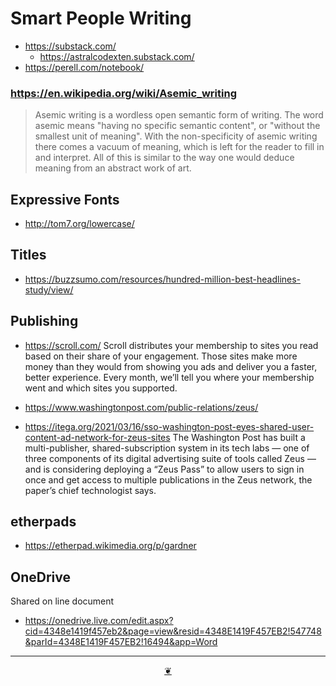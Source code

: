 # Smart People Writing


* https://substack.com/
	* https://astralcodexten.substack.com/
* https://perell.com/notebook/

### https://en.wikipedia.org/wiki/Asemic_writing

>Asemic writing is a wordless open semantic form of writing. The word asemic means "having no specific semantic content", or "without the smallest unit of meaning". With the non-specificity of asemic writing there comes a vacuum of meaning, which is left for the reader to fill in and interpret. All of this is similar to the way one would deduce meaning from an abstract work of art.


## Expressive Fonts

* http://tom7.org/lowercase/

## Titles

* https://buzzsumo.com/resources/hundred-million-best-headlines-study/view/

## Publishing

* https://scroll.com/
Scroll distributes your membership to sites you read based on their share of your engagement. Those sites make more money than they would from showing you ads and deliver you a faster, better experience. Every month, we’ll tell you where your membership went and which sites you supported.

* https://www.washingtonpost.com/public-relations/zeus/
* https://itega.org/2021/03/16/sso-washington-post-eyes-shared-user-content-ad-network-for-zeus-sites
The Washington Post has built a multi-publisher, shared-subscription system in its tech labs — one of three components of its digital advertising suite of tools called Zeus — and is considering deploying a “Zeus Pass” to allow users to sign in once and get access to multiple publications in the Zeus network, the paper’s chief technologist says.

## etherpads

* https://etherpad.wikimedia.org/p/gardner


## OneDrive

Shared on line document

* https://onedrive.live.com/edit.aspx?cid=4348e1419f457eb2&page=view&resid=4348E1419F457EB2!547748&parId=4348E1419F457EB2!16494&app=Word

***

<center title="Hello! Click me to go up to the top" ><a class=aDingbat href=javascript:window.scrollTo(0,0);> ❦ </a></center>
